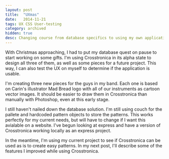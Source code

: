 ```yaml
---
layout: post
title:  "UXmas"
date:   2014-11-21
tags: UX CSS User-testing
category: archived
hidden: true
desc: Changing course from database specifics to using my own application.
---
```


With Christmas approaching, I had to put my database quest on pause to start working on some gifts. I'm using Crosstronica in its alpha state to design all three of them, as well as some pieces for a future project. This way, I can also test the UX on myself to determine if the application is usable.

I'm creating three new pieces for the guys in my band. Each one is based on Carin's illustrator Mad Bread logo with all of our instruments as cartoon vector images. It should be easier to draw them in Crosstronica than manually with Photoshop, even at this early stage.

I still haven't nailed down the database solution. I'm still using couch for the pallete and hardcoded pattern objects to store the patterns. This works perfectly for my current needs, but will have to change if I want this avialable on a website. I've begun looking at express and have a version of Crosstronica working locally as an express project.

In the meantime, I'm using my current project to see if Crosstronica can be used as is to create easy patterns. In my next post, I'll describe some of the features I improved while using Crosstronica.
